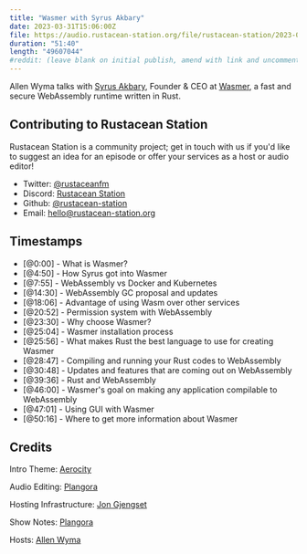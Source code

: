 ```yaml
---
title: "Wasmer with Syrus Akbary"
date: 2023-03-31T15:06:00Z
file: https://audio.rustacean-station.org/file/rustacean-station/2023-04-07-syrus-akbary.mp3
duration: "51:40"
length: "49607044"
#reddit: (leave blank on initial publish, amend with link and uncomment this line after Reddit thread has been posted)
---
```


Allen Wyma talks with [Syrus Akbary](https://syrusakbary.com/), Founder & CEO at [Wasmer](https://wasmer.io/), a fast and secure WebAssembly runtime written in Rust.

## Contributing to Rustacean Station

Rustacean Station is a community project; get in touch with us if you'd like to suggest an idea for an episode or offer your services as a host or audio editor!

- Twitter: [@rustaceanfm](https://twitter.com/rustaceanfm)
- Discord: [Rustacean Station](https://discord.gg/cHc3Gyc)
- Github: [@rustacean-station](https://github.com/rustacean-station/)
- Email: [hello@rustacean-station.org](mailto:hello@rustacean-station.org)

## Timestamps

- [@0:00] - What is Wasmer?
- [@4:50] - How Syrus got into Wasmer
- [@7:55] - WebAssembly vs Docker and Kubernetes
- [@14:30] - WebAssembly GC proposal and updates
- [@18:06] - Advantage of using Wasm over other services
- [@20:52] - Permission system with WebAssembly
- [@23:30] - Why choose Wasmer?
- [@25:04] - Wasmer installation process
- [@25:56] - What makes Rust the best language to use for creating Wasmer
- [@28:47] - Compiling and running your Rust codes to WebAssembly
- [@30:48] - Updates and features that are coming out on WebAssembly
- [@39:36] - Rust and WebAssembly
- [@46:00] - Wasmer's goal on making any application compilable to WebAssembly
- [@47:01] - Using GUI with Wasmer
- [@50:16] - Where to get more information about Wasmer

## Credits

Intro Theme: [Aerocity](https://twitter.com/AerocityMusic)

Audio Editing: [Plangora](https://twitter.com/plangora)

Hosting Infrastructure: [Jon Gjengset](https://twitter.com/jonhoo/)

Show Notes: [Plangora](https://twitter.com/plangora)

Hosts: [Allen Wyma](https://twitter.com/allenwyma)
